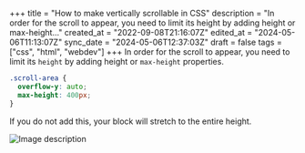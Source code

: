 +++
title = "How to make vertically scrollable in CSS"
description = "In order for the scroll to appear, you need to limit its height by adding height or max-height..."
created_at = "2022-09-08T21:16:07Z"
edited_at = "2024-05-06T11:13:07Z"
sync_date = "2024-05-06T12:37:03Z"
draft = false
tags = ["css", "html", "webdev"]
+++
In order for the scroll to appear, you need to limit its `height` by adding height or `max-height` properties.

```css
.scroll-area {
  overflow-y: auto;
  max-height: 400px;
}
```

If you do not add this, your block will stretch to the entire height.


![Image description](https://dev-to-uploads.s3.amazonaws.com/uploads/articles/9uxdd7z2ccnh9belnkua.png)


